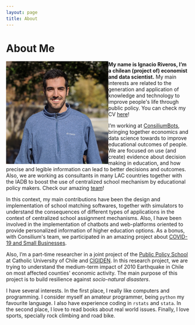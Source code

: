 ```yaml
---
layout: page
title: About
---
```


# About Me

<img align="left" width="280" height="280" src="/assets/images/profile.jpg">
<!-- <img style="float: left" src="/assets/images/profile.jpg"> -->


**My name is Ignacio Riveros, I’m a chilean (project of) economist and data scientist.**  My main interests are related to the generation and application of knowledge and technology to improve people's life through public policy. You can check my CV [here](cv/CV_2.pdf)!

I’m working at [ConsiliumBots](https://www.consiliumbots.com/), bringing together economics and data science towards to improve educational outcomes of people. We are focused on use (and create) evidence about decision making in education, and how precise and legible information can lead to better decisions and outcomes. Also, we are working as consultants in many LAC countries together with the IADB to boost the use of centralized school mechanism by educational policy makers. Check our amazing [team](https://www.consiliumbots.com/team-1)!

In this context, my main contributions have been the design and implementation of school matching softwares, together with simulators to understand the consequences of different types of applications in the context of centralized school assignment mechanisms. Also, I have been involved in the implementation of chatbots and web-platforms oriented to provide personalized information of higher education options. As a bonus, with Consilium's team, we participated in an amazing project about [COVID-19 and Small Businesses](https://covid19sbs.org/).

Also, I’m a part-time researcher in a joint project of the [Public Policy School](http://gobierno.uc.cl/es/) at Catholic University of Chile and [CIGIDEN](https://www.cigiden.cl/en/home/). In this research project, we are trying to understand the medium-term impact of 2010 Earthquake in Chile on most affected counties' economic activity. The main purpose of this project is to build resilience against *socio-natural disasters*.

I have several interests. In the first place, I really like computers and programming. I consider myself an amateur programmer, being `python` my favourite language. I also have experience coding in `rstats` and `stata`. In the second place, I love to read books about real world issues. Finally, I love sports, specially rock climbing and road bike.

